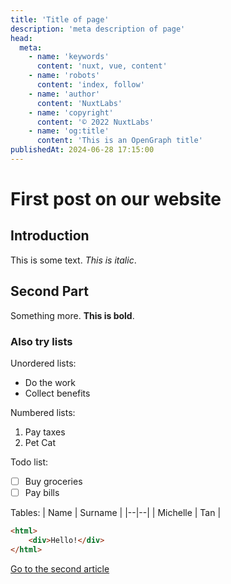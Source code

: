 ```yaml
---
title: 'Title of page'
description: 'meta description of page'
head:
  meta:
    - name: 'keywords'
      content: 'nuxt, vue, content'
    - name: 'robots'
      content: 'index, follow'
    - name: 'author'
      content: 'NuxtLabs'
    - name: 'copyright'
      content: '© 2022 NuxtLabs'
    - name: 'og:title'
      content: 'This is an OpenGraph title'
publishedAt: 2024-06-28 17:15:00
---
```

# First post on our website
## Introduction 
This is some text. *This is italic*.

## Second Part
Something more. **This is bold**.

### Also try lists
Unordered lists:
 - Do the work
 - Collect benefits

Numbered lists:

 1. Pay taxes
 2. Pet Cat

Todo list:
 - [ ] Buy groceries
 - [ ] Pay bills

Tables:
| Name | Surname |
|--|--|
| Michelle | Tan |

```html
<html>
	<div>Hello!</div>
</html>
```

[Go to the second article](/blog/second)